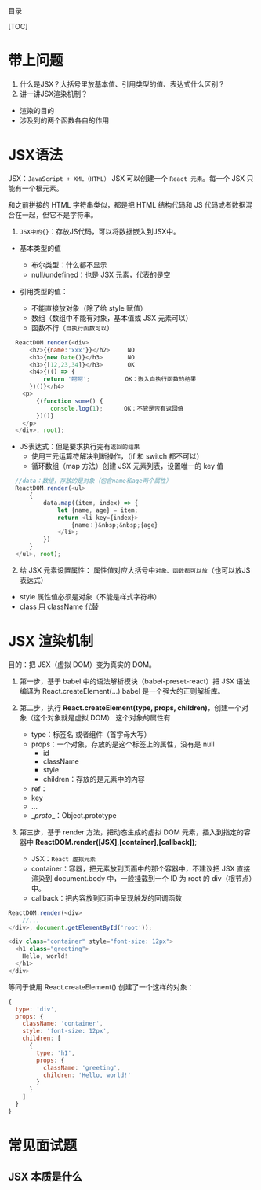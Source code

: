 目录

[TOC]

# 带上问题

1. 什么是JSX？大括号里放基本值、引用类型的值、表达式什么区别？
2. 讲一讲JSX渲染机制？
  - 渲染的目的
  - 涉及到的两个函数各自的作用

# JSX语法
JSX：`JavaScript + XML（HTML）`
JSX 可以创建一个 `React 元素`。每一个 JSX 只能有一个根元素。

和之前拼接的 HTML 字符串类似，都是把 HTML 结构代码和 JS 代码或者数据混合在一起，但它不是字符串。

1. `JSX中的{}`：存放JS代码，可以将数据嵌入到JSX中。
- 基本类型的值
	+ 布尔类型：什么都不显示
	+ null/undefined：也是 JSX 元素，代表的是空

- 引用类型的值：
	+ 不能直接放对象（除了给 style 赋值）
	+ 数组（数组中不能有对象，基本值或 JSX 元素可以）
	+ 函数不行（`自执行函数可以`）
```javascript
  ReactDOM.render(<div>
      <h2>{{name:'xxx'}}</h2>     NO
      <h3>{new Date()}</h3>       NO
      <h3>{[12,23,34]}</h3>       OK
      <h4>{(() => {
          return '呵呵';          OK：嵌入自执行函数的结果
      })()}</h4>
    <p>
        {(function some() {
            console.log(1);      OK：不管是否有返回值
        })()}
    </p>
  </div>, root);
```

- JS表达式：但是要求执行完有`返回的结果`
	+ 使用三元运算符解决判断操作，（if 和 switch 都不可以）	
	+ 循环数组（map 方法）创建 JSX 元素列表，设置唯一的 key 值
```javascript
  //data：数组，存放的是对象（包含name和age两个属性）
  ReactDOM.render(<ul>
      {
          data.map((item, index) => {
	          let {name, age} = item;
              return <li key={index}>
                  {name：}&nbsp;&nbsp;{age}
              </li>;
          })
      }
  </ul>, root);
```
2. 给 JSX 元素设置属性：
属性值对应大括号中`对象、函数都可以放`（也可以放JS表达式）
- style 属性值必须是对象（不能是样式字符串）
- class 用 className 代替


# JSX 渲染机制
目的：把 JSX（虚拟 DOM）变为真实的 DOM。

1. 第一步，基于 babel 中的语法解析模块（babel-preset-react）把 JSX 语法编译为 React.createElement(...)
babel 是一个强大的正则解析库。

2. 第二步，执行 **React.createElement(type, props, children)**，创建一个对象（这个对象就是虚拟 DOM）
这个对象的属性有
	+ type：标签名 或者组件（首字母大写）
	+ props：一个对象，存放的是这个标签上的属性，没有是 null
		+ id
		+ className
		+ style
		+ children：存放的是元素中的内容
	+ ref：
	+ key
	+ ...
	+ \__proto__：Object.prototype
3. 第三步，基于 render 方法，把动态生成的虚拟 DOM 元素，插入到指定的容器中
**ReactDOM.render([JSX],[container],[callback])**;
	+ JSX：`React 虚拟元素`
	+ container：容器，把元素放到页面中的那个容器中，不建议把 JSX 直接渲染到 document.body 中，一般挂载到一个 ID 为 root 的 div（根节点）中。
	+ callback：把内容放到页面中呈现触发的回调函数
```javascript
ReactDOM.render(<div>
    //...
</div>, document.getElementById('root'));
```

```js
<div class="container" style="font-size: 12px">
  <h1 class="greeting">
    Hello, world!
  </h1>
</div>

```
等同于使用 React.createElement() 创建了一个这样的对象：
```js
{
  type: 'div',
  props: {
    className: 'container',
    style: 'font-size: 12px',
    children: [
      {
        type: 'h1',
        props: {
          className: 'greeting',
          children: 'Hello, world!'
        }
      }
    ]
  }
}
```

# 常见面试题
## JSX 本质是什么